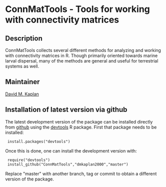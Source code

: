 # ConnMatTools - Tools for working with connectivity matrices

## Description

ConnMatTools collects several different methods for analyzing and
working with connectivity matrices in R.  Though primarily oriented
towards marine larval dispersal, many of the methods are general and
useful for terrestrial systems as well.

## Maintainer

[David M. Kaplan](mailto:dmkaplan2000@gmail.com)

## Installation of latest version via github

The latest development version of the package can be installed directly from
[github](https://github.com/) using the
[devtools](http://cran.r-project.org/web/packages/devtools/index.html)
R package. First that package needs to be installed:

     install.packages("devtools")

Once this is done, one can install the development version with:

     require("devtools")
     install_github("ConnMatTools","dmkaplan2000","master")

Replace "master" with another branch, tag or commit to obtain a
different version of the package.
